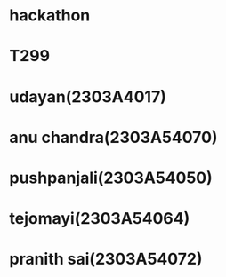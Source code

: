 # hackathon
# T299
#  udayan(2303A4017)
#  anu chandra(2303A54070)
#  pushpanjali(2303A54050)
#  tejomayi(2303A54064)
#  pranith sai(2303A54072)
